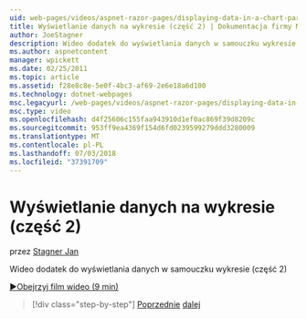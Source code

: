 ```yaml
---
uid: web-pages/videos/aspnet-razor-pages/displaying-data-in-a-chart-part-2
title: Wyświetlanie danych na wykresie (część 2) | Dokumentacja firmy Microsoft
author: JoeStagner
description: Wideo dodatek do wyświetlania danych w samouczku wykresie (część 2)
ms.author: aspnetcontent
manager: wpickett
ms.date: 02/25/2011
ms.topic: article
ms.assetid: f28e8c8e-5e0f-4bc3-af69-2e6e18a6d100
ms.technology: dotnet-webpages
msc.legacyurl: /web-pages/videos/aspnet-razor-pages/displaying-data-in-a-chart-part-2
msc.type: video
ms.openlocfilehash: d4f25606c155faa943910d1ef0ac869f39d8209c
ms.sourcegitcommit: 953ff9ea4369f154d6fd0239599279ddd3280009
ms.translationtype: MT
ms.contentlocale: pl-PL
ms.lasthandoff: 07/03/2018
ms.locfileid: "37391709"
---
```

<a name="displaying-data-in-a-chart-part-2"></a>Wyświetlanie danych na wykresie (część 2)
====================
przez [Stagner Jan](https://github.com/JoeStagner)

Wideo dodatek do wyświetlania danych w samouczku wykresie (część 2)

[&#9654;Obejrzyj film wideo (9 min)](https://channel9.msdn.com/Blogs/ASP-NET-Site-Videos/displaying-data-in-a-chart-part-2)

> [!div class="step-by-step"]
> [Poprzednie](displaying-data-in-a-chart-part-1.md)
> [dalej](working-with-files.md)
